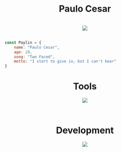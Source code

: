 <h1 align="center">Paulo Cesar</h1>

<br>

<div align="center">
    <img src="https://static1.srcdn.com/wordpress/wp-content/uploads/2024/03/vaggie-sitting-next-to-charlie-holding-keekee-in-hazbin-hotel.jpg">
</div>


<br>

~~~javascript
const Paylin = {
    name: "Paulo Cesar",
    age: 20,
    song: "Two Faced",
    motto: "I start to give in, but I can't bear"
}
~~~

<h1 align="center">Tools</h1>

<p align="center">
    <a href="https://skillicons.dev">
        <img src="https://skillicons.dev/icons?i=git,github,vscode,vite,figma,discord,netlify" />
    </a>
</p>

<br>

<h1 align="center">Development</h1>
<p align="center">
    <a href="https://skillicons.dev">
        <img src="https://skillicons.dev/icons?i=html,css,js,react,sass,bootstrap,python" />
    </a>
</p>

<br>
